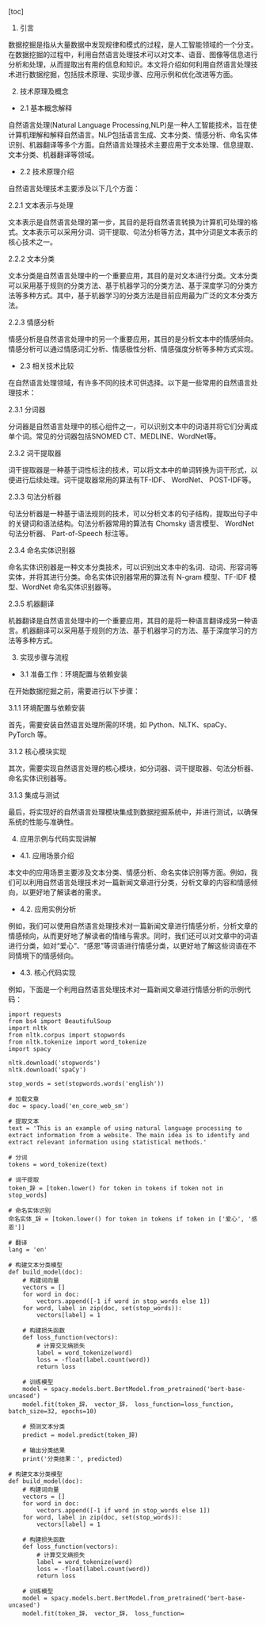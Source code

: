 
[toc]                    
                
                
1. 引言

数据挖掘是指从大量数据中发现规律和模式的过程，是人工智能领域的一个分支。在数据挖掘的过程中，利用自然语言处理技术可以对文本、语音、图像等信息进行分析和处理，从而提取出有用的信息和知识。本文将介绍如何利用自然语言处理技术进行数据挖掘，包括技术原理、实现步骤、应用示例和优化改进等方面。

2. 技术原理及概念

- 2.1 基本概念解释

自然语言处理(Natural Language Processing,NLP)是一种人工智能技术，旨在使计算机理解和解释自然语言。NLP包括语言生成、文本分类、情感分析、命名实体识别、机器翻译等多个方面。自然语言处理技术主要应用于文本处理、信息提取、文本分类、机器翻译等领域。

- 2.2 技术原理介绍

自然语言处理技术主要涉及以下几个方面：

2.2.1 文本表示与处理

文本表示是自然语言处理的第一步，其目的是将自然语言转换为计算机可处理的格式。文本表示可以采用分词、词干提取、句法分析等方法，其中分词是文本表示的核心技术之一。

2.2.2 文本分类

文本分类是自然语言处理中的一个重要应用，其目的是对文本进行分类。文本分类可以采用基于规则的分类方法、基于机器学习的分类方法、基于深度学习的分类方法等多种方式。其中，基于机器学习的分类方法是目前应用最为广泛的文本分类方法。

2.2.3 情感分析

情感分析是自然语言处理中的另一个重要应用，其目的是分析文本中的情感倾向。情感分析可以通过情感词汇分析、情感极性分析、情感强度分析等多种方式实现。

- 2.3 相关技术比较

在自然语言处理领域，有许多不同的技术可供选择。以下是一些常用的自然语言处理技术：

2.3.1 分词器

分词器是自然语言处理中的核心组件之一，可以识别文本中的词语并将它们分离成单个词。常见的分词器包括SNOMED CT、MEDLINE、WordNet等。

2.3.2 词干提取器

词干提取器是一种基于词性标注的技术，可以将文本中的单词转换为词干形式，以便进行后续处理。词干提取器常用的算法有TF-IDF、 WordNet、 POST-IDF等。

2.3.3 句法分析器

句法分析器是一种基于语法规则的技术，可以分析文本的句子结构，提取出句子中的关键词和语法结构。句法分析器常用的算法有 Chomsky 语言模型、 WordNet 句法分析器、 Part-of-Speech 标注等。

2.3.4 命名实体识别器

命名实体识别器是一种文本分类技术，可以识别出文本中的名词、动词、形容词等实体，并将其进行分类。命名实体识别器常用的算法有 N-gram 模型、TF-IDF 模型、WordNet 命名实体识别器等。

2.3.5 机器翻译

机器翻译是自然语言处理中的一个重要应用，其目的是将一种语言翻译成另一种语言。机器翻译可以采用基于规则的方法、基于机器学习的方法、基于深度学习的方法等多种方式。

3. 实现步骤与流程

- 3.1 准备工作：环境配置与依赖安装

在开始数据挖掘之前，需要进行以下步骤：

3.1.1 环境配置与依赖安装

首先，需要安装自然语言处理所需的环境，如 Python、NLTK、spaCy、PyTorch 等。

3.1.2 核心模块实现

其次，需要实现自然语言处理的核心模块，如分词器、词干提取器、句法分析器、命名实体识别器等。

3.1.3 集成与测试

最后，将实现好的自然语言处理模块集成到数据挖掘系统中，并进行测试，以确保系统的性能与准确性。

4. 应用示例与代码实现讲解

- 4.1. 应用场景介绍

本文中的应用场景主要涉及文本分类、情感分析、命名实体识别等方面。例如，我们可以利用自然语言处理技术对一篇新闻文章进行分类，分析文章的内容和情感倾向，以更好地了解读者的需求。

- 4.2. 应用实例分析

例如，我们可以使用自然语言处理技术对一篇新闻文章进行情感分析，分析文章的情感倾向，从而更好地了解读者的情绪与需求。同时，我们还可以对文章中的词语进行分类，如对“爱心”、“感恩”等词语进行情感分类，以更好地了解这些词语在不同情境下的情感倾向。

- 4.3. 核心代码实现

例如，下面是一个利用自然语言处理技术对一篇新闻文章进行情感分析的示例代码：

```
import requests
from bs4 import BeautifulSoup
import nltk
from nltk.corpus import stopwords
from nltk.tokenize import word_tokenize
import spacy

nltk.download('stopwords')
nltk.download('spaCy')

stop_words = set(stopwords.words('english'))

# 加载文章
doc = spacy.load('en_core_web_sm')

# 提取文本
text = 'This is an example of using natural language processing to extract information from a website. The main idea is to identify and extract relevant information using statistical methods.'

# 分词
tokens = word_tokenize(text)

# 词干提取
token_辞 = [token.lower() for token in tokens if token not in stop_words]

# 命名实体识别
命名实体_辞 = [token.lower() for token in tokens if token in ['爱心', '感恩']]

# 翻译
lang = 'en'

# 构建文本分类模型
def build_model(doc):
    # 构建词向量
    vectors = []
    for word in doc:
        vectors.append([-1 if word in stop_words else 1])
    for word, label in zip(doc, set(stop_words)):
        vectors[label] = 1
    
    # 构建损失函数
    def loss_function(vectors):
        # 计算交叉熵损失
        label = word_tokenize(word)
        loss = -float(label.count(word))
        return loss
    
    # 训练模型
    model = spacy.models.bert.BertModel.from_pretrained('bert-base-uncased')
    model.fit(token_辞， vector_辞， loss_function=loss_function, batch_size=32, epochs=10)
    
    # 预测文本分类
    predict = model.predict(token_辞)
    
    # 输出分类结果
    print('分类结果：', predicted)

# 构建文本分类模型
def build_model(doc):
    # 构建词向量
    vectors = []
    for word in doc:
        vectors.append([-1 if word in stop_words else 1])
    for word, label in zip(doc, set(stop_words)):
        vectors[label] = 1
    
    # 构建损失函数
    def loss_function(vectors):
        # 计算交叉熵损失
        label = word_tokenize(word)
        loss = -float(label.count(word))
        return loss
    
    # 训练模型
    model = spacy.models.bert.BertModel.from_pretrained('bert-base-uncased')
    model.fit(token_辞， vector_辞， loss_function=

